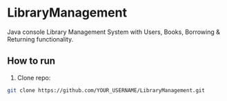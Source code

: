 # LibraryManagement

Java console Library Management System with Users, Books, Borrowing & Returning functionality.

## How to run

1. Clone repo:
```bash
git clone https://github.com/YOUR_USERNAME/LibraryManagement.git
